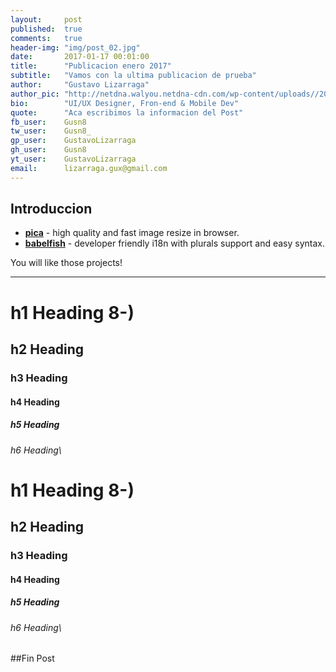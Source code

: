 ```yaml
---
layout:     post
published:  true
comments:   true
header-img: "img/post_02.jpg"
date:       2017-01-17 00:01:00
title:      "Publicacion enero 2017"
subtitle:   "Vamos con la ultima publicacion de prueba"
author:     "Gustavo Lizarraga"
author_pic: "http://netdna.walyou.netdna-cdn.com/wp-content/uploads//2010/12/facebook-profile-picture-baby-pic-avatar.jpg"
bio:        "UI/UX Designer, Fron-end & Mobile Dev"
quote:      "Aca escribimos la informacion del Post"
fb_user:    Gusn8
tw_user:    Gusn8_
gp_user:    GustavoLizarraga
gh_user:    Gusn8
yt_user:    GustavoLizarraga
email:      lizarraga.gux@gmail.com
---
```


 Introduccion
---
- __[pica](https://nodeca.github.io/pica/demo/)__ - high quality and fast image
  resize in browser.
- __[babelfish](https://github.com/nodeca/babelfish/)__ - developer friendly
  i18n with plurals support and easy syntax.

You will like those projects!

---

# h1 Heading 8-)
## h2 Heading
### h3 Heading
#### h4 Heading
##### h5 Heading
###### h6 Heading\

# h1 Heading 8-)
## h2 Heading
### h3 Heading
#### h4 Heading
##### h5 Heading
###### h6 Heading\


##Fin Post